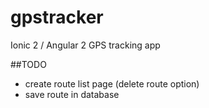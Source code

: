 # gpstracker

Ionic 2 / Angular 2 GPS tracking app

##TODO

- create route list page (delete route option)
- save route in database
